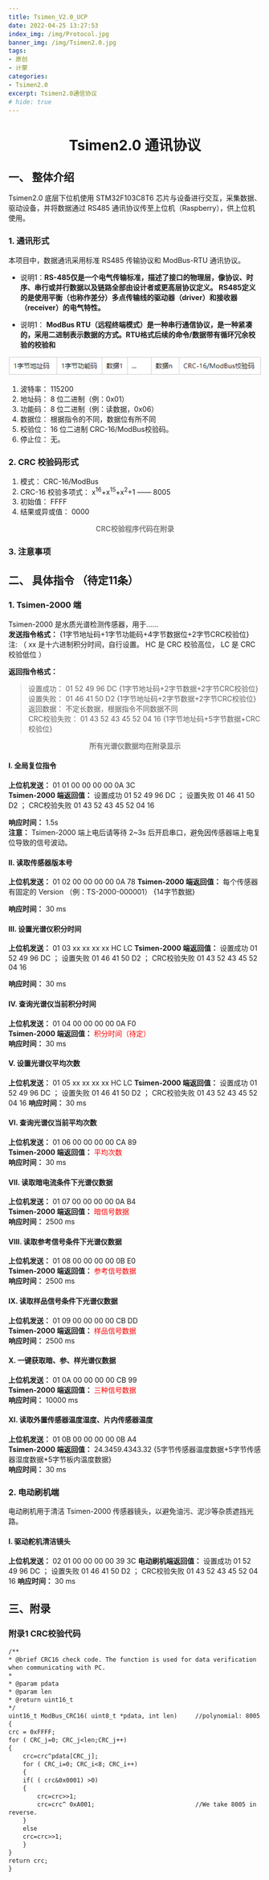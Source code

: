 ```yaml
---
title: Tsimen_V2.0_UCP
date: 2022-04-25 13:27:53
index_img: /img/Protocol.jpg
banner_img: /img/Tsimen2.0.jpg
tags:
- 原创
- 计蒙
categories: 
- Tsimen2.0
excerpt: Tsimen2.0通信协议
# hide: true
---
```


# <center>Tsimen2.0 通讯协议</center>


## 一、 整体介绍

Tsimen2.0 底层下位机使用 STM32F103C8T6 芯片与设备进行交互，采集数据、驱动设备，并将数据通过 RS485 通讯协议传至上位机（Raspberry），供上位机使用。

### 1. 通讯形式

本项目中，数据通讯采用标准 RS485 传输协议和 ModBus-RTU 通讯协议。

* 说明1：**RS-485仅是一个电气传输标准，描述了接口的物理层，像协议、时序、串行或并行数据以及链路全部由设计者或更高层协议定义。 RS485定义的是使用平衡（也称作差分）多点传输线的驱动器（driver）和接收器（receiver）的电气特性。**

* 说明1： **ModBus RTU（远程终端模式）是一种串行通信协议，是一种紧凑的，采用二进制表示数据的方式。RTU格式后续的命令/数据带有循环冗余校验的校验和**

![ModBus-RTU 数据格式](./Tsimen-V2-0-UCP/ModBus-RTU%E9%80%9A%E8%AE%AF%E5%8D%8F%E8%AE%AE%E6%A0%BC%E5%BC%8F.png)

1. 波特率： 115200
2. 地址码： 8 位二进制（例：0x01）
3. 功能码： 8 位二进制（例：读数据，0x06）
2. 数据位： 根据指令的不同，数据位有所不同
3. 校验位： 16 位二进制 CRC-16/ModBus校验码。
4. 停止位： 无。

### 2. CRC 校验码形式

1. 模式： CRC-16/ModBus
2. CRC-16 校验多项式： x<sup>16</sup>+x<sup>15</sup>+x<sup>2</sup>+1 —— 8005
3. 初始值： FFFF
4. 结果或异或值： 0000

**<font color= 'gray'><center>CRC校验程序代码在附录</center></font>**

### 3. 注意事项


## 二、 具体指令 （待定11条）

### 1. Tsimen-2000 端

Tsimen-2000 是水质光谱检测传感器，用于......  
**发送指令格式：** {1字节地址码+1字节功能码+4字节数据位+2字节CRC校验位}  
注: （ xx 是十六进制积分时间，自行设置。 HC 是 CRC 校验高位， LC 是 CRC 校验低位 ） 

**返回指令格式：** 
> 设置成功： 01 52 49 96 DC {1字节地址码+2字节数据+2字节CRC校验位}  
> 设置失败： 01 46 41 50 D2 {1字节地址码+2字节数据+2字节CRC校验位}  
> 返回数据： 不定长数据，根据指令不同数据不同  
> CRC校验失败： 01 43 52 43 45 52 04 16 {1字节地址码+5字节数据+CRC校验位}

**<font color= 'gray'><center>所有光谱仪数据均在附录显示</center></font>**

#### Ⅰ. 全局复位指令

**上位机发送：** 01 01 00 00 00 00 0A 3C  
**Tsimen-2000 端返回值：** 设置成功 01 52 49 96 DC ； 设置失败 01 46 41 50 D2 ； CRC校验失败 01 43 52 43 45 52 04 16

**响应时间：** 1.5s  
**注意：** Tsimen-2000 端上电后请等待 2~3s 后开启串口，避免因传感器端上电复位导致的信号波动。

#### Ⅱ. 读取传感器版本号

**上位机发送：** 01 02 00 00 00 00 0A 78 
**Tsimen-2000 端返回值：** 每个传感器有固定的 Version （例：TS-2000-000001） {14字节数据}

**响应时间：** 30 ms

#### Ⅲ. 设置光谱仪积分时间

**上位机发送：** 01 03 xx xx xx xx HC LC 
**Tsimen-2000 端返回值：** 设置成功 01 52 49 96 DC ； 设置失败 01 46 41 50 D2 ； CRC校验失败 01 43 52 43 45 52 04 16

**响应时间：** 30 ms  

#### Ⅳ. 查询光谱仪当前积分时间

**上位机发送：** 01 04 00 00 00 00 0A F0  
**Tsimen-2000 端返回值：** <font color='red'>积分时间（待定）</font>  
**响应时间：** 30 ms

#### Ⅴ. 设置光谱仪平均次数

**上位机发送：** 01 05 xx xx xx xx HC LC 
**Tsimen-2000 端返回值：** 设置成功 01 52 49 96 DC ； 设置失败 01 46 41 50 D2 ； CRC校验失败 01 43 52 43 45 52 04 16
**响应时间：** 30 ms

#### Ⅵ. 查询光谱仪当前平均次数

**上位机发送：** 01 06 00 00 00 00 CA 89  
**Tsimen-2000 端返回值：** <font color='red'>平均次数</font>  
**响应时间：** 30 ms

#### Ⅶ. 读取暗电流条件下光谱仪数据

**上位机发送：** 01 07 00 00 00 00 0A B4  
**Tsimen-2000 端返回值：** <font color='red'>暗信号数据</font>  
**响应时间：** 2500 ms

#### Ⅷ. 读取参考信号条件下光谱仪数据

**上位机发送：** 01 08 00 00 00 00 0B E0  
**Tsimen-2000 端返回值：** <font color='red'>参考信号数据</font>  
**响应时间：** 2500 ms

#### Ⅸ. 读取样品信号条件下光谱仪数据

**上位机发送：** 01 09 00 00 00 00 CB DD  
**Tsimen-2000 端返回值：** <font color='red'>样品信号数据</font>  
**响应时间：** 2500 ms

#### Ⅹ. 一键获取暗、参、样光谱仪数据

**上位机发送：** 01 0A 00 00 00 00 CB 99  
**Tsimen-2000 端返回值：** <font color='red'>三种信号数据</font>  
**响应时间：** 10000 ms

#### ⅩⅠ. 读取外置传感器温度湿度、片内传感器温度

**上位机发送：** 01 0B 00 00 00 00 0B A4  
**Tsimen-2000 端返回值：** 24.3459.4343.32  {5字节传感器温度数据+5字节传感器湿度数据+5字节板内温度数据}    
**响应时间：** 30 ms

### 2. 电动刷机端   

电动刷机用于清洁 Tsimen-2000 传感器镜头，以避免油污、泥沙等杂质遮挡光路。

#### Ⅰ. 驱动舵机清洁镜头

**上位机发送：** 02 01 00 00 00 00 39 3C 
**电动刷机端返回值：** 设置成功 01 52 49 96 DC ； 设置失败 01 46 41 50 D2 ； CRC校验失败 01 43 52 43 45 52 04 16
**响应时间：** 30 ms

    










## 三、附录

### 附录1 CRC校验代码

    /**
    * @brief CRC16 check code. The function is used for data verification when communicating with PC.
    *  
    * @param pdata 
    * @param len 
    * @return uint16_t 
    */
    uint16_t ModBus_CRC16( uint8_t *pdata, int len)     //polynomial: 8005
    {
    crc = 0xFFFF;
    for ( CRC_j=0; CRC_j<len;CRC_j++)
    {
        crc=crc^pdata[CRC_j];
        for ( CRC_i=0; CRC_i<8; CRC_i++)
        {
        if( ( crc&0x0001) >0)
        {
            crc=crc>>1;
            crc=crc^ 0xA001;                            //We take 8005 in reverse.
        }
        else
        crc=crc>>1;
        }
    }
    return crc;
    }















